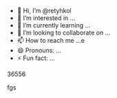 - 👋 Hi, I’m @retyhkol
- 👀 I’m interested in ...
- 🌱 I’m currently learning ...
- 💞️ I’m looking to collaborate on ...
- 📫 How to reach me ...e
- 😄 Pronouns: ...
- ⚡ Fun fact: ...

<!---
retyhkol/retyhkol is a ✨ special ✨ repository because its `README.md` (this file) appears on your GitHub profile.321
You can click the Preview link to take a look at your changes.
--->36556
fgs
